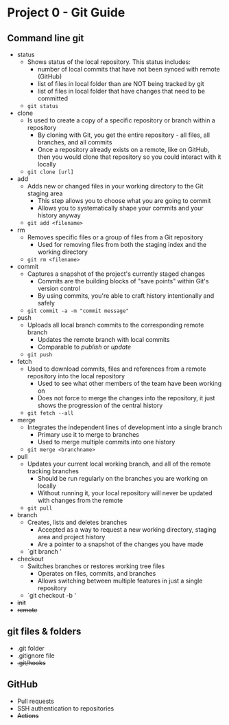 # Project 0 - Git Guide

## Command line git

- status
  - Shows status of the local repository. This status includes:
    - number of local commits that have not been synced with remote (GitHub)
    - list of files in local folder than are NOT being tracked by git
    - list of files in local folder that have changes that need to be committed
  - `git status`
- clone
  - Is used to create a copy of a specific repository or branch within a repository
    - By cloning with Git, you get the entire repository - all files, all branches, and all commits
    - Once a repository already exists on a remote, like on GitHub, then you would clone that repository so you could interact with it locally
  - `git clone [url]`
- add
  - Adds new or changed files in your working directory to the Git staging area
    - This step allows you to choose what you are going to commit
    - Allows you to systematically shape your commits and your history anyway
  - `git add <filename>`
- rm
  - Removes specific files or a group of files from a Git repository
    - Used for removing files from both the staging index and the working directory
  - `git rm <filename>`
- commit
  - Captures a snapshot of the project's currently staged changes
    - Commits are the building blocks of "save points" within Git's version control
	- By using commits, you're able to craft history intentionally and safely
  - `git commit -a -m "commit message"`
- push
  - Uploads all local branch commits to the corresponding remote branch
    - Updates the remote branch with local commits
	- Comparable to *publish* or *update*
  - `git push`
- fetch
  - Used to download commits, files and references from a remote repository into the local repository
	- Used to see what other members of the team have been working on
	- Does not force to merge the changes into the repository, it just shows the progression of the central history
  - `git fetch --all`
- merge
  - Integrates the independent lines of development into a single branch
	- Primary use it to merge to branches
	- Used to merge multiple commits into one history
  - `git merge <branchname>`
- pull
  - Updates your current local working branch, and all of the remote tracking branches
	- Should be run regularly on the branches you are working on locally
	- Without running it, your local repository will never be updated with changes from the remote
  - `git pull`
- branch
  - Creates, lists and deletes branches
	- Accepted as a way to request a new working directory, staging area and project history
	- Are a pointer to a snapshot of the changes you have made
  - `git branch <filename>'
- checkout
  - Switches branches or restores working tree files
	- Operates on files, commits, and branches
	- Allows switching between multiple features in just a single repository
  - `git checkout -b <branchname>'
- ~~init~~
- ~~remote~~

## git files & folders

- .git folder
- .gitignore file
- ~~.git/hooks~~

## GitHub

- Pull requests
- SSH authentication to repositories
- ~~Actions~~